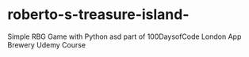 # roberto-s-treasure-island-
Simple RBG Game with Python asd part of 100DaysofCode London App Brewery Udemy Course
